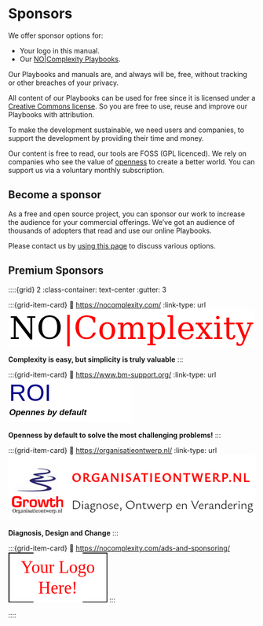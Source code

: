 # Sponsors 

We offer sponsor options for:
* Your logo in this manual.
* Our [NO|Complexity Playbooks](about). 

Our Playbooks and manuals are, and always will be, free, without tracking or other breaches of your privacy.


All content of our Playbooks can be used for free since it is licensed under a [Creative Commons license](https://creativecommons.org/licenses/by-sa/4.0/). So you are free to use, reuse and improve our Playbooks with attribution.

To make the development sustainable, we need users and companies, to support the development by providing their time and money.

Our content is free to read, our tools are FOSS (GPL licenced). We rely on companies who see the value of [openness](https://www.bm-support.org/open-company-principles/) to create a better world. You can support us via a voluntary monthly subscription.


## Become a sponsor

As a free and open source project, you can sponsor our work to increase the audience for your commercial offerings.
We’ve got an audience of thousands of adopters that read and use our online Playbooks.


Please contact us by [using this page](https://nocomplexity.com/ads-and-sponsoring/) to discuss various options.

## Premium Sponsors

::::{grid} 2
:class-container: text-center
:gutter: 3


:::{grid-item-card} 
:link: https://nocomplexity.com/
:link-type: url
![NO|COMPLEXITY](images/nocxbanner.png)

**Complexity is easy, but simplicity is truly valuable**
:::

:::{grid-item-card} 
:link: https://www.bm-support.org/
:link-type: url
![ROI Logo](images/ROI_logo.png)
<br>

**Openness by default to solve the most challenging problems!**
:::


:::{grid-item-card} 
:link: https://organisatieontwerp.nl/
:link-type: url
![OO Logo](images/OO.png)

**Diagnosis, Design and Change**
:::

:::{grid-item-card} 
:link: https://nocomplexity.com/ads-and-sponsoring/
![Your Logo](images/YourLogoHere.png)
:::

::::

